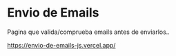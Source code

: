 # Envio de Emails

Pagina que valida/comprueba emails antes de enviarlos..

https://envio-de-emails-js.vercel.app/
